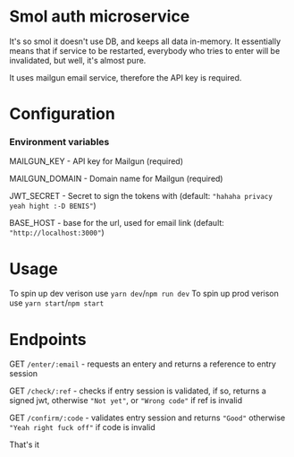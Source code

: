 # Smol auth microservice

It's so smol it doesn't use DB, and keeps all data in-memory.
It essentially means that if service to be restarted, everybody who tries to enter will be invalidated, but well, it's almost pure.

It uses mailgun email service, therefore the API key is required.

# Configuration

### Environment variables

MAILGUN_KEY - API key for Mailgun (required)

MAILGUN_DOMAIN - Domain name for Mailgun (required)

JWT_SECRET - Secret to sign the tokens with (default: ```"hahaha privacy yeah hight :-D BENIS"```)

BASE_HOST - base for the url, used for email link (default: ```"http://localhost:3000"```)

# Usage

To spin up dev verison use `yarn dev`/`npm run dev`
To spin up prod verison use `yarn start`/`npm start`

# Endpoints

GET ```/enter/:email``` - requests an entery and returns a reference to entry session

GET ```/check/:ref``` - checks if entry session is validated, if so, returns a signed jwt, otherwise ```"Not yet"```, or ```"Wrong code"``` if ref is invalid

GET ```/confirm/:code``` - validates entry session and returns ```"Good"``` otherwise ```"Yeah right fuck off"``` if code is invalid

That's it